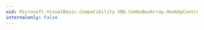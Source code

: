 ```yaml
---
uid: Microsoft.VisualBasic.Compatibility.VB6.ComboBoxArray.HookUpControlEvents(System.Object)
internalonly: False
---
```

